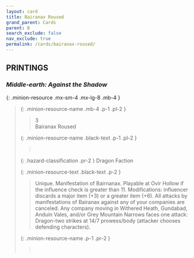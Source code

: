 ```yaml
---
layout: card
title: Bairanax Roused
grand_parent: Cards
parent: B
search_exclude: false
nav_exclude: true
permalink: /cards/bairanax-roused/
---
```


## PRINTINGS


### _Middle-earth: Against the Shadow_

{: .minion-resource .mx-sm-4 .mx-lg-8 .mb-4 }
> {: .minion-resource-name .mb-4 .p-1 .pl-2 }
> > <div class="hazard-mp">3</div>
> > <div class="card-name">Bairanax Roused</div>
>
> {: .minion-resource-name .black-text .p-1 .pl-2 }
> > &nbsp;
>
> {: .hazard-classification .pr-2 }
> Dragon Faction
>
> {: .minion-resource-text .black-text .p-2 }
> > Unique. Manifestation of Bairnanax. Playable at Ovir Hollow if the influence check is greater than 11. Modifications: influencer discards a major item (+3) or a greater item (+6). All attacks by manifestations of Bairanax against any of your companies are canceled. Any company moving in Withered Heath, Gundabad, Anduin Vales, and/or Grey Mountain Narrows faces one attack: Dragon-two strikes at 14/7 prowess/body (attacker chooses defending characters). 
> 
> {: .minion-resource-name .p-1 .pr-2 }
> > <div class="card-shield"></div>
> > <div class="card-corruption-white">&nbsp;</div>

